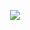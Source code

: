 <p align="center">
  <img src="https://readme-typing-svg.herokuapp.com?color=cccccc&center=true&lines=cover+me+in+tall+grass" /> <br>
</p>
